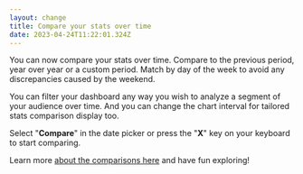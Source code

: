 ```yaml
---
layout: change
title: Compare your stats over time
date: 2023-04-24T11:22:01.324Z
---
```

You can now compare your stats over time. Compare to the previous period, year over year or a custom period. Match by day of the week to avoid any discrepancies caused by the weekend.

You can filter your dashboard any way you wish to analyze a segment of your audience over time. And you can change the chart interval for tailored stats comparison display too. 

Select "**Compare**" in the date picker or press the "**X**" key on your keyboard to start comparing.

Learn more [about the comparisons here](https://plausible.io/docs/compare-stats) and have fun exploring!